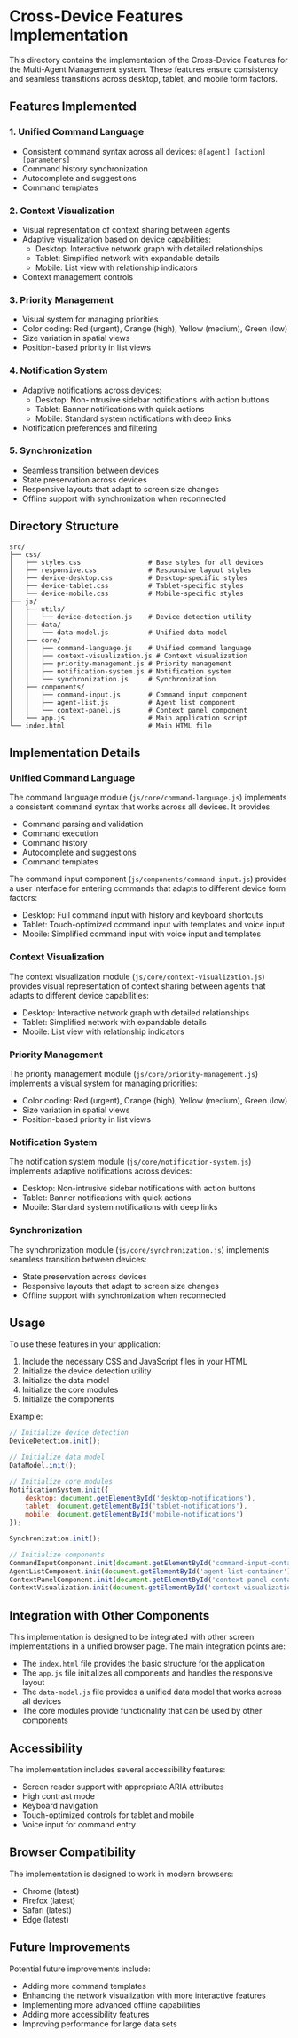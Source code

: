 # Cross-Device Features Implementation

This directory contains the implementation of the Cross-Device Features for the Multi-Agent Management system. These features ensure consistency and seamless transitions across desktop, tablet, and mobile form factors.

## Features Implemented

### 1. Unified Command Language

- Consistent command syntax across all devices: `@[agent] [action] [parameters]`
- Command history synchronization
- Autocomplete and suggestions
- Command templates

### 2. Context Visualization

- Visual representation of context sharing between agents
- Adaptive visualization based on device capabilities:
  - Desktop: Interactive network graph with detailed relationships
  - Tablet: Simplified network with expandable details
  - Mobile: List view with relationship indicators
- Context management controls

### 3. Priority Management

- Visual system for managing priorities
- Color coding: Red (urgent), Orange (high), Yellow (medium), Green (low)
- Size variation in spatial views
- Position-based priority in list views

### 4. Notification System

- Adaptive notifications across devices:
  - Desktop: Non-intrusive sidebar notifications with action buttons
  - Tablet: Banner notifications with quick actions
  - Mobile: Standard system notifications with deep links
- Notification preferences and filtering

### 5. Synchronization

- Seamless transition between devices
- State preservation across devices
- Responsive layouts that adapt to screen size changes
- Offline support with synchronization when reconnected

## Directory Structure

```
src/
├── css/
│   ├── styles.css                 # Base styles for all devices
│   ├── responsive.css             # Responsive layout styles
│   ├── device-desktop.css         # Desktop-specific styles
│   ├── device-tablet.css          # Tablet-specific styles
│   └── device-mobile.css          # Mobile-specific styles
├── js/
│   ├── utils/
│   │   └── device-detection.js    # Device detection utility
│   ├── data/
│   │   └── data-model.js          # Unified data model
│   ├── core/
│   │   ├── command-language.js    # Unified command language
│   │   ├── context-visualization.js # Context visualization
│   │   ├── priority-management.js # Priority management
│   │   ├── notification-system.js # Notification system
│   │   └── synchronization.js     # Synchronization
│   ├── components/
│   │   ├── command-input.js       # Command input component
│   │   ├── agent-list.js          # Agent list component
│   │   └── context-panel.js       # Context panel component
│   └── app.js                     # Main application script
└── index.html                     # Main HTML file
```

## Implementation Details

### Unified Command Language

The command language module (`js/core/command-language.js`) implements a consistent command syntax that works across all devices. It provides:

- Command parsing and validation
- Command execution
- Command history
- Autocomplete and suggestions
- Command templates

The command input component (`js/components/command-input.js`) provides a user interface for entering commands that adapts to different device form factors:

- Desktop: Full command input with history and keyboard shortcuts
- Tablet: Touch-optimized command input with templates and voice input
- Mobile: Simplified command input with voice input and templates

### Context Visualization

The context visualization module (`js/core/context-visualization.js`) provides visual representation of context sharing between agents that adapts to different device capabilities:

- Desktop: Interactive network graph with detailed relationships
- Tablet: Simplified network with expandable details
- Mobile: List view with relationship indicators

### Priority Management

The priority management module (`js/core/priority-management.js`) implements a visual system for managing priorities:

- Color coding: Red (urgent), Orange (high), Yellow (medium), Green (low)
- Size variation in spatial views
- Position-based priority in list views

### Notification System

The notification system module (`js/core/notification-system.js`) implements adaptive notifications across devices:

- Desktop: Non-intrusive sidebar notifications with action buttons
- Tablet: Banner notifications with quick actions
- Mobile: Standard system notifications with deep links

### Synchronization

The synchronization module (`js/core/synchronization.js`) implements seamless transition between devices:

- State preservation across devices
- Responsive layouts that adapt to screen size changes
- Offline support with synchronization when reconnected

## Usage

To use these features in your application:

1. Include the necessary CSS and JavaScript files in your HTML
2. Initialize the device detection utility
3. Initialize the data model
4. Initialize the core modules
5. Initialize the components

Example:

```javascript
// Initialize device detection
DeviceDetection.init();

// Initialize data model
DataModel.init();

// Initialize core modules
NotificationSystem.init({
    desktop: document.getElementById('desktop-notifications'),
    tablet: document.getElementById('tablet-notifications'),
    mobile: document.getElementById('mobile-notifications')
});

Synchronization.init();

// Initialize components
CommandInputComponent.init(document.getElementById('command-input-container'));
AgentListComponent.init(document.getElementById('agent-list-container'));
ContextPanelComponent.init(document.getElementById('context-panel-container'));
ContextVisualization.init(document.getElementById('context-visualization-container'));
```

## Integration with Other Components

This implementation is designed to be integrated with other screen implementations in a unified browser page. The main integration points are:

- The `index.html` file provides the basic structure for the application
- The `app.js` file initializes all components and handles the responsive layout
- The `data-model.js` file provides a unified data model that works across all devices
- The core modules provide functionality that can be used by other components

## Accessibility

The implementation includes several accessibility features:

- Screen reader support with appropriate ARIA attributes
- High contrast mode
- Keyboard navigation
- Touch-optimized controls for tablet and mobile
- Voice input for command entry

## Browser Compatibility

The implementation is designed to work in modern browsers:

- Chrome (latest)
- Firefox (latest)
- Safari (latest)
- Edge (latest)

## Future Improvements

Potential future improvements include:

- Adding more command templates
- Enhancing the network visualization with more interactive features
- Implementing more advanced offline capabilities
- Adding more accessibility features
- Improving performance for large data sets

